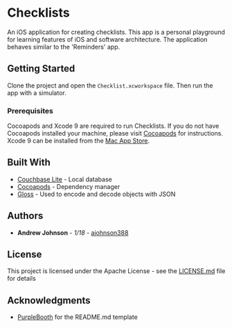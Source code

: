 # Checklists

An iOS application for creating checklists. This app is a personal playground for
learning features of iOS and software architecture. The application behaves similar
to the 'Reminders' app.

## Getting Started

Clone the project and open the `Checklist.xcworkspace` file. Then run the app with a simulator.

### Prerequisites

Cocoapods and Xcode 9 are required to run Checklists. If you do not have Cocoapods
installed your machine, please visit [Cocoapods](https://cocoapods.org/) for instructions.
Xcode 9 can be installed from the [Mac App Store](https://itunes.apple.com/us/app/xcode/id497799835?mt=12).

## Built With

* [Couchbase Lite](https://github.com/couchbase/couchbase-lite-ios) - Local database
* [Cocoapods](https://cocoapods.org/) - Dependency manager
* [Gloss](https://github.com/hkellaway/Gloss) - Used to encode and decode objects with JSON

## Authors

* **Andrew Johnson** - *1/18* - [ajohnson388](https://github.com/ajohnson388)

## License

This project is licensed under the Apache License - see the [LICENSE.md](LICENSE.md) file for details

## Acknowledgments

* [PurpleBooth](https://gist.github.com/PurpleBooth) for the README.md template

